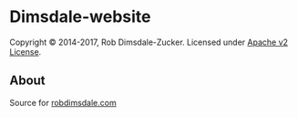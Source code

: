 Dimsdale-website
===========

Copyright © 2014-2017, Rob Dimsdale-Zucker. Licensed under [Apache v2 License].

About
-----
Source for [robdimsdale.com]

 [Apache v2 License]: https://github.com/robdimsdale/dimsdale-website/raw/master/LICENSE
 [robdimsdale.com]: https://robdimsdale.com
